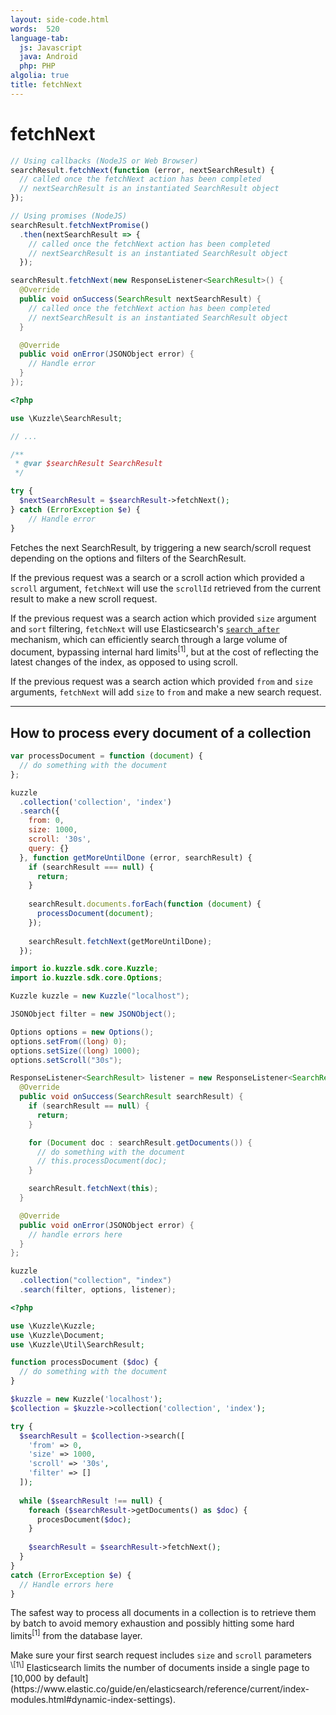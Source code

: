 ```yaml
---
layout: side-code.html
words:  520
language-tab:
  js: Javascript
  java: Android
  php: PHP
algolia: true
title: fetchNext
---
```


# fetchNext

```js
// Using callbacks (NodeJS or Web Browser)
searchResult.fetchNext(function (error, nextSearchResult) {
  // called once the fetchNext action has been completed
  // nextSearchResult is an instantiated SearchResult object
});

// Using promises (NodeJS)
searchResult.fetchNextPromise()
  .then(nextSearchResult => {
    // called once the fetchNext action has been completed
    // nextSearchResult is an instantiated SearchResult object
  });
```

```java
searchResult.fetchNext(new ResponseListener<SearchResult>() {
  @Override
  public void onSuccess(SearchResult nextSearchResult) {
    // called once the fetchNext action has been completed
    // nextSearchResult is an instantiated SearchResult object
  }

  @Override
  public void onError(JSONObject error) {
    // Handle error
  }
});
```

```php
<?php

use \Kuzzle\SearchResult;

// ...

/**
 * @var $searchResult SearchResult
 */

try {
  $nextSearchResult = $searchResult->fetchNext();
} catch (ErrorException $e) {
    // Handle error
}
```

Fetches the next SearchResult, by triggering a new search/scroll request depending on the options and filters of the SearchResult.

If the previous request was a search or a scroll action which provided a `scroll` argument,
`fetchNext` will use the `scrollId` retrieved from the current result to make a new scroll request.

If the previous request was a search action which provided `size` argument and `sort` filtering,
`fetchNext` will use Elasticsearch's [`search_after`](https://www.elastic.co/guide/en/elasticsearch/reference/master/search-request-search-after.html) mechanism, which can efficiently search through a large volume of document, bypassing internal hard limits<sup>\[1\]</sup>,
but at the cost of reflecting the latest changes of the index, as opposed to using scroll.

If the previous request was a search action which provided `from` and `size` arguments,
`fetchNext` will add `size` to `from` and make a new search request.

---

## How to process every document of a collection

```js
var processDocument = function (document) {
  // do something with the document
};

kuzzle
  .collection('collection', 'index')
  .search({
    from: 0,
    size: 1000,
    scroll: '30s',
    query: {}
  }, function getMoreUntilDone (error, searchResult) {
    if (searchResult === null) {
      return;
    }
    
    searchResult.documents.forEach(function (document) {
      processDocument(document);
    });
    
    searchResult.fetchNext(getMoreUntilDone);
  });
```

```java
import io.kuzzle.sdk.core.Kuzzle;
import io.kuzzle.sdk.core.Options;

Kuzzle kuzzle = new Kuzzle("localhost");

JSONObject filter = new JSONObject();

Options options = new Options();
options.setFrom((long) 0);
options.setSize((long) 1000);
options.setScroll("30s");

ResponseListener<SearchResult> listener = new ResponseListener<SearchResult>() {
  @Override
  public void onSuccess(SearchResult searchResult) {
    if (searchResult == null) {
      return;
    }

    for (Document doc : searchResult.getDocuments()) {
      // do something with the document
      // this.processDocument(doc);
    }

    searchResult.fetchNext(this);
  }

  @Override
  public void onError(JSONObject error) {
    // handle errors here
  }
};

kuzzle
  .collection("collection", "index")
  .search(filter, options, listener);
```

```php
<?php

use \Kuzzle\Kuzzle;
use \Kuzzle\Document;
use \Kuzzle\Util\SearchResult;

function processDocument ($doc) {
  // do something with the document
}

$kuzzle = new Kuzzle('localhost');
$collection = $kuzzle->collection('collection', 'index');

try {
  $searchResult = $collection->search([
    'from' => 0,
    'size' => 1000,
    'scroll' => '30s',
    'filter' => []
  ]);
  
  while ($searchResult !== null) {
    foreach ($searchResult->getDocuments() as $doc) {
      procesDocument($doc);
    }
    
    $searchResult = $searchResult->fetchNext();
  }
}
catch (ErrorException $e) {
  // Handle errors here
}
```

The safest way to process all documents in a collection is to retrieve them by batch to avoid memory exhaustion and possibly hitting some hard limits<sup>\[1\]</sup> from the database layer.

<aside class="warning">Make sure your first search request includes <code>size</code> and <code>scroll</code> parameters</aside>

<aside class="notice"><sup>\[1\]</sup> Elasticsearch limits the number of documents inside a single page to [10,000 by default](https://www.elastic.co/guide/en/elasticsearch/reference/current/index-modules.html#dynamic-index-settings).</aside>

